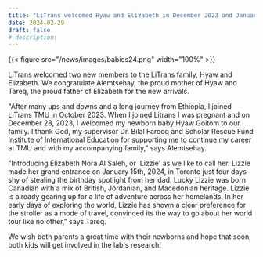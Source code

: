 ```yaml
---
title: "LiTrans welcomed Hyaw and Elizabeth in December 2023 and January 2024"
date: 2024-02-29
draft: false
# description:
---
```

{{< figure src="/news/images/babies24.png" width="100%" >}}


<!--more-->
LiTrans welcomed two new members to the LiTrans family, Hyaw and Elizabeth. We congratulate Alemtsehay, the proud mother of Hyaw and Tareq, the proud father of Elizabeth for the new arrivals.

"After many ups and downs and a long journey from Ethiopia, I joined LiTrans TMU in October 2023. When I joined Litrans I was pregnant and on December 28, 2023, I welcomed my newborn baby Hyaw Goitom to our family.  I thank God, my supervisor Dr. Bilal Farooq and Scholar Rescue Fund Institute of International Education for supporting me to continue my career at TMU and with my accompanying family," says Alemtsehay.

"Introducing Elizabeth Nora Al Saleh, or 'Lizzie' as we like to call her. Lizzie made her grand entrance on January 15th, 2024, in Toronto just four days shy of stealing the birthday spotlight from her dad. Lucky Lizzie was born Canadian with a mix of British, Jordanian, and Macedonian heritage. Lizzie is already gearing up for a life of adventure across her homelands. In her early days of exploring the world, Lizzie has shown a clear preference for the stroller as a mode of travel, convinced its the way to go about her world tour like no other," says Tareq.

We wish both parents a great time with their newborns and hope that soon, both kids will get involved in the lab's research!
